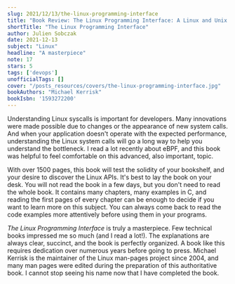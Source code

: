 ```yaml
---
slug: 2021/12/13/the-linux-programming-interface
title: "Book Review: The Linux Programming Interface: A Linux and Unix System Programming Handbook"
shortTitle: "The Linux Programming Interface"
author: Julien Sobczak
date: 2021-12-13
subject: "Linux"
headline: "A masterpiece"
note: 17
stars: 5
tags: ['devops']
unofficialTags: []
cover: "/posts_resources/covers/the-linux-programming-interface.jpg"
bookAuthors: "Michael Kerrisk"
bookIsbn: '1593272200'
---
```



Understanding Linux syscalls is important for developers. Many innovations were made possible due to changes or the appearance of new system calls. And when your application doesn't operate with the expected performance, understanding the Linux system calls will go a long way to help you understand the bottleneck. I read a lot recently about eBPF, and this book was helpful to feel comfortable on this advanced, also important, topic.

With over 1500 pages, this book will test the solidity of your bookshelf, and your desire to discover the Linux APIs. It's best to lay the book on your desk. You will not read the book in a few days, but you don't need to read the whole book. It contains many chapters, many examples in C, and reading the first pages of every chapter can be enough to decide if you want to learn more on this subject. You can always come back to read the code examples more attentively before using them in your programs.

_The Linux Programming Interface_ is truly a masterpiece. Few technical books impressed me so much (and I read a lot!). The explanations are always clear, succinct, and the book is perfectly organized. A book like this requires dedication over numerous years before going to press. Michael Kerrisk is the maintainer of the Linux man-pages project since 2004, and many man pages were edited during the preparation of this authoritative book. I cannot stop seeing his name now that I have completed the book.


